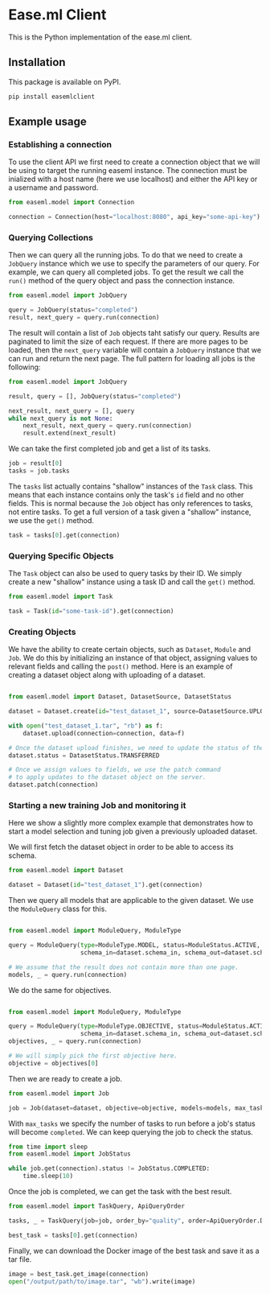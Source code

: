 # Ease.ml Client

This is the Python implementation of the ease.ml client.

## Installation

This package is available on PyPI.

```bash
pip install easemlclient
```

## Example usage

### Establishing a connection

To use the client API we first need to create a connection object that we will be using to target the running easeml instance. The connection must be inialized with a host name (here we use localhost) and either the API key or a username and password.

```python
from easeml.model import Connection

connection = Connection(host="localhost:8080", api_key="some-api-key")
```

### Querying Collections

Then we can query all the running jobs. To do that we need to create a `JobQuery` instance which we use to specify the parameters of our query. For example, we can query all completed jobs. To get the result we call the `run()` method of the query object and pass the connection instance.

```python
from easeml.model import JobQuery

query = JobQuery(status="completed")
result, next_query = query.run(connection)
```

The result will contain a list of `Job` objects taht satisfy our query. Results are paginated to limit the size of each request. If there are more pages to be loaded, then the `next_query` variable will contain a `JobQuery` instance that we can run and return the next page. The full pattern for loading all jobs is the following:

```python
from easeml.model import JobQuery

result, query = [], JobQuery(status="completed")

next_result, next_query = [], query
while next_query is not None:
    next_result, next_query = query.run(connection)
    result.extend(next_result)
```

We can take the first completed job and get a list of its tasks.

```python
job = result[0]
tasks = job.tasks
```

The `tasks` list actually contains "shallow" instances of the `Task` class. This means that each instance contains only the task's `id` field and no other fields. This is normal because the `Job` object has only references to tasks, not entire tasks. To get a full version of a task given a "shallow" instance, we use the `get()` method.

```python
task = tasks[0].get(connection)
```

### Querying Specific Objects

The `Task` object can also be used to query tasks by their ID. We simply create a new "shallow" instance using a task ID and call the `get()` method.

```python
from easeml.model import Task

task = Task(id="some-task-id").get(connection)
```

### Creating Objects

We have the ability to create certain objects, such as `Dataset`, `Module` and `Job`. We do this by initializing an instance of that object, assigning values to relevant fields and calling the `post()` method. Here is an example of creating a dataset object along with uploading of a dataset.

```python

from easeml.model import Dataset, DatasetSource, DatasetStatus

dataset = Dataset.create(id="test_dataset_1", source=DatasetSource.UPLOAD, name="Test Dataset 1").post(connection)

with open("test_dataset_1.tar", "rb") as f:
    dataset.upload(connection=connection, data=f)

# Once the dataset upload finishes, we need to update the status of the dataset to "transferred".
dataset.status = DatasetStatus.TRANSFERRED

# Once we assign values to fields, we use the patch command
# to apply updates to the dataset object on the server.
dataset.patch(connection)
```

### Starting a new training Job and monitoring it

Here we show a slightly more complex example that demonstrates how to start a model selection and tuning job given a previously uploaded dataset.

We will first fetch the dataset object in order to be able to access its schema.

```python
from easeml.model import Dataset

dataset = Dataset(id="test_dataset_1").get(connection)
```

Then we query all models that are applicable to the given dataset. We use the `ModuleQuery` class for this.

```python

from easeml.model import ModuleQuery, ModuleType

query = ModuleQuery(type=ModuleType.MODEL, status=ModuleStatus.ACTIVE,
                    schema_in=dataset.schema_in, schema_out=dataset.schema_out)

# We assume that the result does not contain more than one page.
models, _ = query.run(connection)
```

We do the same for objectives.

```python

from easeml.model import ModuleQuery, ModuleType

query = ModuleQuery(type=ModuleType.OBJECTIVE, status=ModuleStatus.ACTIVE,
                    schema_in=dataset.schema_in, schema_out=dataset.schema_out)
objectives, _ = query.run(connection)

# We will simply pick the first objective here.
objective = objectives[0]
```

Then we are ready to create a job.

```python
from easeml.model import Job

job = Job(dataset=dataset, objective=objective, models=models, max_tasks=20).post(connection)
```

With `max_tasks` we specify the number of tasks to run before a job's status will become `completed`. We can keep querying the job to check the status.

```python
from time import sleep
from easeml.model import JobStatus

while job.get(connection).status != JobStatus.COMPLETED:
    time.sleep(10)
```

Once the job is completed, we can get the task with the best result.

```python
from easeml.model import TaskQuery, ApiQueryOrder

tasks, _ = TaskQuery(job=job, order_by="quality", order=ApiQueryOrder.DESC).run(connection)

best_task = tasks[0].get(connection)
```

Finally, we can download the Docker image of the best task and save it as a tar file.

```python
image = best_task.get_image(connection)
open("/output/path/to/image.tar", "wb").write(image)
```
